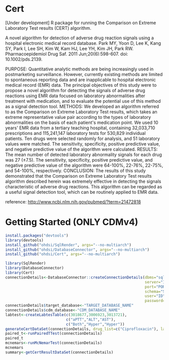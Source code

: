 # Cert
[Under development] R package for running the Comparison on Extreme Laboratory Test results (CERT) algorithm.


A novel algorithm for detection of adverse drug reaction signals using a hospital electronic medical record database. Park MY, Yoon D, Lee K, Kang SY, Park I, Lee SH, Kim W, Kam HJ, Lee YH, Kim JH, Park RW. Pharmacoepidemiol Drug Saf. 2011 Jun;20(6):598-607. doi: 10.1002/pds.2139.

PURPOSE: Quantitative analytic methods are being increasingly used in postmarketing surveillance. However, currently existing methods are limited to spontaneous reporting data and are inapplicable to hospital electronic medical record (EMR) data. The principal objectives of this study were to propose a novel algorithm for detecting the signals of adverse drug reactions using EMR data focused on laboratory abnormalities after treatment with medication, and to evaluate the potential use of this method as a signal detection tool.
METHODS: We developed an algorithm referred to as the Comparison on Extreme Laboratory Test results, which takes an extreme representative value pair according to the types of laboratory abnormalities on the basis of each patient's medication point. We used 10 years' EMR data from a tertiary teaching hospital, containing 32,033,710 prescriptions and 115,241,147 laboratory tests for 530,829 individual patients. Ten drugs were selected randomly for analysis, and 51 laboratory values were matched. The sensitivity, specificity, positive predictive value, and negative predictive value of the algorithm were calculated.
RESULTS: The mean number of detected laboratory abnormality signals for each drug was 27 (±7.5). The sensitivity, specificity, positive predictive value, and negative predictive value of the algorithm were 64-100%, 22-76%, 22-75%, and 54-100%, respectively.
CONCLUSION: The results of this study demonstrated that the Comparison on Extreme Laboratory Test results algorithm described herein was extremely effective in detecting the signals characteristic of adverse drug reactions. This algorithm can be regarded as a useful signal detection tool, which can be routinely applied to EMR data.

reference: http://www.ncbi.nlm.nih.gov/pubmed/?term=21472818

Getting Started (ONLY CDMv4)
===============
```r
install.packages("devtools")
library(devtools)
install_github("ohdsi/SqlRender", args="--no-multiarch")
install_github("ohdsi/DatabaseConnector", args="--no-multiarch")
install_github("ohdsi/Cert", args="--no-multiarch")

library(SqlRender)
library(DatabaseConnector)
library(Cert)
connectionDetails<-DatabaseConnector::createConnectionDetails(dbms="sql server",
                                                              server="IP",
                                                              port="PORT",
                                                              schema="SCHEMA",
                                                              user="ID",
                                                              password="PW")
connectionDetails$target_database<-"TARGET_DATABASE_NAME"
connectionDetails$cdm_database<-"CDM_DATABASE_NAME"
labtest<-createLabtesTable(c(3018677,3006923,3013721),
                           c("aPTT","ALT","AST"),
                           c("Both","Hyper","Hyper"))
generateCertDataSet(connectionDetails, drug_list=c("Ciprofloxacin"), labtest_list=labtest)
paired_t<-runPairedTTest(connectionDetails)
paired_t
mcnemars<-runMcNemarTest(connectionDetails)
mcnemars
summary<-getCertResultDataSet(connectionDetails)
```

